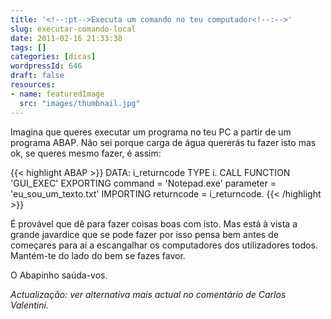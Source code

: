 ```yaml
---
title: '<!--:pt-->Executa um comando no teu computador<!--:-->'
slug: executar-comando-local
date: 2011-02-16 21:33:38
tags: []
categories: [dicas]
wordpressId: 646
draft: false
resources:
- name: featuredImage
  src: "images/thumbnail.jpg"
---
```

Imagina que queres executar um programa no teu PC a partir de um programa ABAP. Não sei porque carga de água quererás tu fazer isto mas ok, se queres mesmo fazer, é assim:


{{< highlight ABAP >}}
DATA: i_returncode TYPE i.
CALL FUNCTION 'GUI_EXEC'
  EXPORTING
    command    = 'Notepad.exe'
    parameter  = 'eu_sou_um_texto.txt'
  IMPORTING
    returncode = i_returncode.
{{< /highlight >}}

É provável que dê para fazer coisas boas com isto. Mas está à vista a grande javardice que se pode fazer por isso pensa bem antes de começares para aí a escangalhar os computadores dos utilizadores todos. Mantém-te do lado do bem se fazes favor.

O Abapinho saúda-vos.

_Actualização: ver alternativa mais actual no comentário de Carlos Valentini._
